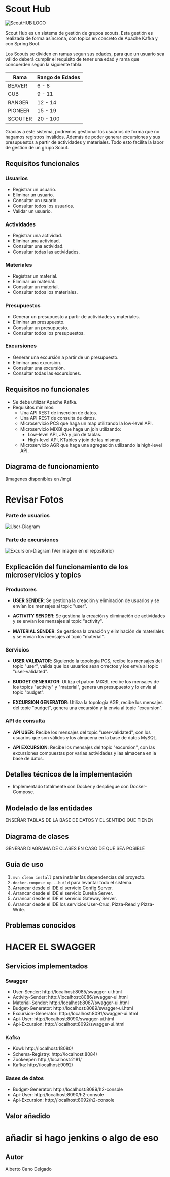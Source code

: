 # Scout Hub

![ScoutHUB LOGO](img/scout-hub.png)

Scout Hub es un sistema de gestión de grupos scouts. Esta gestión es realizada
de forma asíncrona, con topics en concreto de Apache Kafka y con Spring Boot.

Los Scouts se dividen en ramas segun sus edades, para que un usuario sea
válido deberá cumplir el requisito de tener una edad y rama que concuerden
según la siguiente tabla:

| Rama    | Rango de Edades |
|---------|-----------------|
| BEAVER  | 6 - 8           |
| CUB     | 9 - 11          |
| RANGER  | 12 - 14         |
| PIONEER | 15 - 19         |
| SCOUTER | 20 - 100        |

Gracias a este sistema, podremos gestionar los usuarios de forma que no
hagamos registros inválidos. Además de poder generar excursiones y sus
presupuestos a partir de actividades y materiales. Todo esto facilita la labor
de gestion de un grupo Scout.

## Requisitos funcionales

### Usuarios

- Registrar un usuario.
- Eliminar un usuario.
- Consultar un usuario.
- Consultar todos los usuarios.
- Validar un usuario.

### Actividades

- Registrar una actividad.
- Eliminar una actividad.
- Consultar una actividad.
- Consultar todas las actividades.

### Materiales

- Registrar un material.
- Eliminar un material.
- Consultar un material.
- Consultar todos los materiales.

### Presupuestos

- Generar un presupuesto a partir de actividades y materiales.
- Eliminar un presupuesto.
- Consultar un presupuesto.
- Consultar todos los presupuestos.

### Excursiones

- Generar una excursión a partir de un presupuesto.
- Eliminar una excursión.
- Consultar una excursión.
- Consultar todas las excursiones.

## Requisitos no funcionales

- Se debe utilizar Apache Kafka.
- Requisitos mínimos:
    - Una API REST de inserción de datos.
    - Una API REST de consulta de datos.
    - Microservicio PCS que haga un map utilizando la low-level API.
    - Microservicio MIXBI que haga un join utilizando:
        - Low-level API, JPA y join de tablas.
        - High-level API, KTables y join de las mismas.
    - Microservicio AGR que haga una agregación utilizando la high-level API.

## Diagrama de funcionamiento

(Imagenes disponibles en /img)

# Revisar Fotos

### Parte de usuarios

![User-Diagram](img/user-diagram.png)

### Parte de excursiones

![Excursion-Diagram](img/excursion-diagram.png)
(Ver imagen en el repositorio)

## Explicación del funcionamiento de los microservicios y topics

### Productores

- **USER SENDER**: Se gestiona la creación y eliminación de usuarios y se
  envían los mensajes al topic "user".

- **ACTIVITY SENDER**: Se gestiona la creación y eliminación de actividades
  y se envían los mensajes al topic "activity".

- **MATERIAL SENDER**: Se gestiona la creación y eliminación de materiales
  y se envían los mensajes al topic "material".

### Servicios

- **USER VALIDATOR**: Siguiendo la topología PCS, recibe los mensajes del
  topic "user", valida que los usuarios sean orrectos y los envía al topic "user-validated".

- **BUDGET GENERATOR**: Utiliza el patron MIXBI, recibe los mensajes de los topics "activity" y "material", genera un
  presupuesto y lo envía al topic "budget".

- **EXCURSION GENERATOR**: Utiliza la topología AGR, recibe los mensajes del topic "budget", genera una excursión y la
  envía al topic "excursion".

### API de consulta

- **API USER**: Recibe los mensajes del topic "user-validated", con los usuarios
  que son válidos y los almacena en la base de datos MySQL.

- **API EXCURSION**: Recibe los mensajes del topic "excursion", con las
  excursiones compuestas por varias actividades y las almacena en la base de datos.

## Detalles técnicos de la implementación

- Implementado totalmente con Docker y despliegue con Docker-Compose.

## Modelado de las entidades

ENSEÑAR TABLAS DE LA BASE DE DATOS Y EL SENTIDO QUE TIENEN

## Diagrama de clases

GENERAR DIAGRAMA DE CLASES EN CASO DE QUE SEA POSIBLE

## Guía de uso

1. ``mvn clean install`` para instalar las dependencias del proyecto.
2. ``docker-compose up --build`` para levantar todo el sistema.
3. Arrancar desde el IDE el servicio Config Server.
4. Arrancar desde el IDE el servicio Eureka Server.
5. Arrancar desde el IDE el servicio Gateway Server.
6. Arrancar desde el IDE los servicios User-Crud, Pizza-Read y Pizza-Write.

## Problemas conocidos

# HACER EL SWAGGER

## Servicios implementados

### Swagger

- User-Sender: http://localhost:8085/swagger-ui.html
- Activity-Sender: http://localhost:8086/swagger-ui.html
- Material-Sender: http://localhost:8087/swagger-ui.html
- Budget-Generator: http://localhost:8089/swagger-ui.html
- Excursion-Generator: http://localhost:8091/swagger-ui.html
- Api-User: http://localhost:8090/swagger-ui.html
- Api-Excursion: http://localhost:8092/swagger-ui.html

### Kafka

- Kowl: http://localhost:18080/
- Schema-Registry: http://localhost:8084/
- Zookeeper: http://localhost:2181/
- Kafka: http://localhost:9092/

### Bases de datos

- Budget-Generator: http://localhost:8089/h2-console
- Api-User: http://localhost:8090/h2-console
- Api-Excursion: http://localhost:8092/h2-console

## Valor añadido

# añadir si hago jenkins o algo de eso

## Autor

Alberto Cano Delgado

